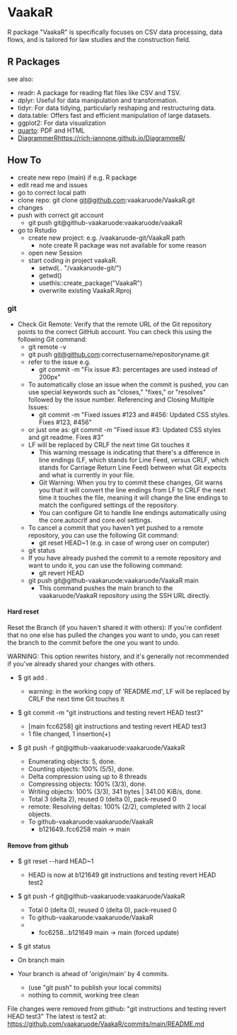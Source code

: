 # VaakaR
R package "VaakaR" is specifically focuses on CSV data processing, data flows, and is tailored for law studies and the construction field.


## R Packages

see also:

- readr: A package for reading flat files like CSV and TSV.
- dplyr: Useful for data manipulation and transformation.
- tidyr: For data tidying, particularly reshaping and restructuring data.
- data.table: Offers fast and efficient manipulation of large datasets.
- ggplot2: For data visualization
- [quarto](https://quarto.org/docs/computations/r.html): PDF and HTML
- [DiagrammerR](https://rich-iannone.github.io/DiagrammeR/)https://rich-iannone.github.io/DiagrammeR/

## How To

- create new repo (main) if e.g. R package
- edit read me and issues
- go to correct local path
- clone repo: git clone git@github.com:vaakaruode/VaakaR.git
- changes
- push with correct git account
  - git push git@github-vaakaruode:vaakaruode/vaakaR
- go to Rstudio
  - create new project: e.g. /vaakaruode-git/VaakaR path
    - note create R package was not available for some reason
  - open new Session
  - start coding in project vaakaR.
    - setwd(.. "/vaakaruode-git/")
    - getwd()
    - usethis::create_package("VaakaR")
    - overwrite existing VaakaR.Rproj

### git

- Check Git Remote: Verify that the remote URL of the Git repository points to the correct GitHub account. You can check this using the following Git command:
  * git remote -v
  * git push git@github.com:correctusername/repositoryname.git
  * refer to the issue e.g.
    * git commit -m "Fix issue #3: percentages are used instead of 200px"
  * To automatically close an issue when the commit is pushed, you can use special keywords such as "closes," "fixes," or "resolves" followed by the issue number. Referencing and Closing Multiple Issues:
    * git commit -m "Fixed issues #123 and #456: Updated CSS styles. Fixes #123, #456"
  * or just one as: git commit -m "Fixed issue #3: Updated CSS styles and git readme. Fixes #3"
  * LF will be replaced by CRLF the next time Git touches it
    * This warning message is indicating that there's a difference in line endings (LF, which stands for Line Feed, versus CRLF, which stands for Carriage Return Line Feed) between what Git expects and what is currently in your file.
    * Git Warning: When you try to commit these changes, Git warns you that it will convert the line endings from LF to CRLF the next time it touches the file, meaning it will change the line endings to match the configured settings of the repository.
    * You can configure Git to handle line endings automatically using the core.autocrlf and core.eol settings.
  * To cancel a commit that you haven't yet pushed to a remote repository, you can use the following Git command:
    * git reset HEAD~1 (e.g. in case of wrong user on computer)
  * git status
  * If you have already pushed the commit to a remote repository and want to undo it, you can use the following command:
    * git revert HEAD
  * git push git@github-vaakaruode:vaakaruode/VaakaR main
    * This command pushes the main branch to the vaakaruode/VaakaR repository using the SSH URL directly.

#### Hard reset

Reset the Branch (if you haven't shared it with others):
If you're confident that no one else has pulled the changes you want to undo, you can reset the branch to the commit before the one you want to undo.

WARNING: This option rewrites history, and it's generally not recommended if you've already shared your changes with others.

* $ git add .
  * warning: in the working copy of 'README.md', LF will be replaced by CRLF the next time Git touches it

* $ git commit -m "git instructions and testing revert HEAD test3"
  * [main fcc6258] git instructions and testing revert HEAD test3
  * 1 file changed, 1 insertion(+)

* $ git push -f git@github-vaakaruode:vaakaruode/VaakaR
  * Enumerating objects: 5, done.
  * Counting objects: 100% (5/5), done.
  * Delta compression using up to 8 threads
  * Compressing objects: 100% (3/3), done.
   * Writing objects: 100% (3/3), 341 bytes | 341.00 KiB/s, done.
   * Total 3 (delta 2), reused 0 (delta 0), pack-reused 0
   * remote: Resolving deltas: 100% (2/2), completed with 2 local objects.
   * To github-vaakaruode:vaakaruode/VaakaR
      * b121649..fcc6258  main -> main

#### Remove from github

* $ git reset --hard HEAD~1
  * HEAD is now at b121649 git instructions and testing revert HEAD test2

* $ git push -f git@github-vaakaruode:vaakaruode/VaakaR
  * Total 0 (delta 0), reused 0 (delta 0), pack-reused 0
  * To github-vaakaruode:vaakaruode/VaakaR
  *  + fcc6258...b121649 main -> main (forced update)

* $ git status
* On branch main
* Your branch is ahead of 'origin/main' by 4 commits.
  *  (use "git push" to publish your local commits)
  * nothing to commit, working tree clean


File changes were removed from github: "git instructions and testing revert HEAD test3"
The latest is test2 at: https://github.com/vaakaruode/VaakaR/commits/main/README.md



